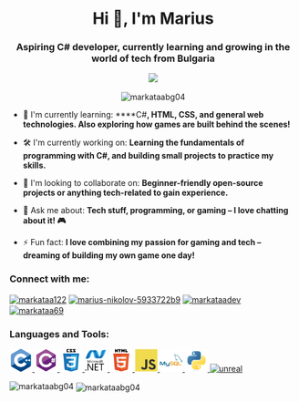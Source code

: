<h1 align="center">Hi 👋, I'm Marius</h1>
<h3 align="center">Aspiring C# developer, currently learning and growing in the world of tech from Bulgaria</h3>
<p align="center"><img src="https://media1.giphy.com/media/v1.Y2lkPTc5MGI3NjExMWxyajllZnl0aXpqYWI1b3c2bHA4cTdwZGdoaTRxY2wzN3Q5eW53byZlcD12MV9pbnRlcm5hbF9naWZfYnlfaWQmY3Q9Zw/VTtANKl0beDFQRLDTh/giphy.gif" width="100" padding="0" margin="0"/> </p>
<p align="center"> <img src="https://komarev.com/ghpvc/?username=markataabg04&label=Profile%20views&color=0e75b6&style=flat" alt="markataabg04" /> </p>

- 🌱 I'm currently learning: ****C#**, **HTML**, **CSS**, and general web technologies. Also exploring how games are built behind the scenes!**

- 🛠️ I'm currently working on: **Learning the fundamentals of programming with **C#**, and building small projects to practice my skills.**

- 🤝 I'm looking to collaborate on: **Beginner-friendly open-source projects or anything tech-related to gain experience.**

- 💬 Ask me about: **Tech stuff, programming, or gaming – I love chatting about it! 🎮**

- ⚡ Fun fact: **I love combining my passion for gaming and tech – dreaming of building my own game one day!**

<h3 align="left">Connect with me:</h3>
<p align="left">
<a href="https://dev.to/markataa122" target="blank"><img align="center" src="https://raw.githubusercontent.com/rahuldkjain/github-profile-readme-generator/master/src/images/icons/Social/devto.svg" alt="markataa122" height="30" width="40" /></a>
<a href="https://linkedin.com/in/marius-nikolov-5933722b9" target="blank"><img align="center" src="https://raw.githubusercontent.com/rahuldkjain/github-profile-readme-generator/master/src/images/icons/Social/linked-in-alt.svg" alt="marius-nikolov-5933722b9" height="30" width="40" /></a>
<a href="https://stackoverflow.com/users/markataadev" target="blank"><img align="center" src="https://raw.githubusercontent.com/rahuldkjain/github-profile-readme-generator/master/src/images/icons/Social/stack-overflow.svg" alt="markataadev" height="30" width="40" /></a>
<a href="https://instagram.com/markataa69" target="blank"><img align="center" src="https://raw.githubusercontent.com/rahuldkjain/github-profile-readme-generator/master/src/images/icons/Social/instagram.svg" alt="markataa69" height="30" width="40" /></a>
</p>

<h3 align="left">Languages and Tools:</h3>
<p align="left"> <a href="https://www.w3schools.com/cpp/" target="_blank" rel="noreferrer"> <img src="https://raw.githubusercontent.com/devicons/devicon/master/icons/cplusplus/cplusplus-original.svg" alt="cplusplus" width="40" height="40"/> </a> <a href="https://www.w3schools.com/cs/" target="_blank" rel="noreferrer"> <img src="https://raw.githubusercontent.com/devicons/devicon/master/icons/csharp/csharp-original.svg" alt="csharp" width="40" height="40"/> </a> <a href="https://www.w3schools.com/css/" target="_blank" rel="noreferrer"> <img src="https://raw.githubusercontent.com/devicons/devicon/master/icons/css3/css3-original-wordmark.svg" alt="css3" width="40" height="40"/> </a> <a href="https://dotnet.microsoft.com/" target="_blank" rel="noreferrer"> <img src="https://raw.githubusercontent.com/devicons/devicon/master/icons/dot-net/dot-net-original-wordmark.svg" alt="dotnet" width="40" height="40"/> </a> <a href="https://www.w3.org/html/" target="_blank" rel="noreferrer"> <img src="https://raw.githubusercontent.com/devicons/devicon/master/icons/html5/html5-original-wordmark.svg" alt="html5" width="40" height="40"/> </a> <a href="https://developer.mozilla.org/en-US/docs/Web/JavaScript" target="_blank" rel="noreferrer"> <img src="https://raw.githubusercontent.com/devicons/devicon/master/icons/javascript/javascript-original.svg" alt="javascript" width="40" height="40"/> </a> <a href="https://www.mysql.com/" target="_blank" rel="noreferrer"> <img src="https://raw.githubusercontent.com/devicons/devicon/master/icons/mysql/mysql-original-wordmark.svg" alt="mysql" width="40" height="40"/> </a> <a href="https://www.python.org" target="_blank" rel="noreferrer"> <img src="https://raw.githubusercontent.com/devicons/devicon/master/icons/python/python-original.svg" alt="python" width="40" height="40"/> </a> <a href="https://unrealengine.com/" target="_blank" rel="noreferrer"> <img src="https://raw.githubusercontent.com/kenangundogan/fontisto/036b7eca71aab1bef8e6a0518f7329f13ed62f6b/icons/svg/brand/unreal-engine.svg" alt="unreal" width="40" height="40"/> </a> </p>

<p><img align="left" src="https://github-readme-stats.vercel.app/api/top-langs?username=markataabg04&show_icons=true&locale=en&layout=compact" alt="markataabg04" /></p>

<p>&nbsp;<img align="center" src="https://github-readme-stats.vercel.app/api?username=markataabg04&show_icons=true&locale=en" alt="markataabg04" /></p>

